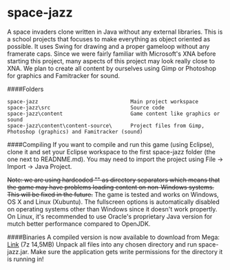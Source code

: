 space-jazz
==========

A space invaders clone written in Java without any external libraries. This is a school projects that focuses to make everything as object oriented as possible. It uses Swing for drawing and a proper gameloop without any framerate caps. Since we were fairly familiar with Microsoft's XNA before starting this project, many aspects of this project may look really close to XNA. We plan to create all content by ourselves using Gimp or Photoshop for graphics and Famitracker for sound.

####Folders
```
space-jazz                              Main project workspace
space-jazz\src                          Source code
space-jazz\content                      Game content like graphics or sound
space-jazz\content\content-source\      Project files from Gimp, Photoshop (graphics) and Famitracker (sound)
```

####Compiling
If you want to compile and run this game (using Eclipse), clone it and set your Eclipse workspace to the first space-jazz folder (the one next to READNME.md). You may need to import the project using File -> Import -> Java Project. 

~~Note: we are using hardcoded "\" as directory separators which means that the game may have problems loading content on non-Windows systems. This will be fixed in the future.~~
The game is tested and works on Windows, OS X and Linux (Xubuntu). The fullscreen options is automatically disabled on operating systems other than Windows since it doesn't work propertly. On Linux, it's recommended to use Oracle's proprietary Java version for mutch better performance compared to OpenJDK.

####Binaries
A compiled version is now available to download from Mega:
[Link](https://mega.co.nz/#!dooHmYpS!swQ4YYiG3mYPzo1u3v2wjxoKPgfiB5EM1Cr80fH86xo) (7z 14,5MB) 
Unpack all files into any chosen directory and run space-jazz.jar. Make sure the application gets write permissions for the directory it is running in!

